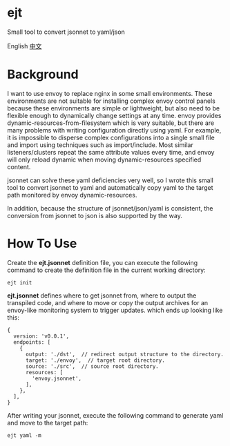 # ejt

Small tool to convert jsonnet to yaml/json

English [中文](README.zh-Hant.md)

# Background

I want to use envoy to replace nginx in some small environments. These environments are not suitable for installing complex envoy control panels because these environments are simple or lightweight, but also need to be flexible enough to dynamically change settings at any time. envoy provides dynamic-resources-from-filesystem which is very suitable, but there are many problems with writing configuration directly using yaml. For example, it is impossible to disperse complex configurations into a single small file and import using techniques such as import/include. Most similar listeners/clusters repeat the same attribute values every time, and envoy will only reload dynamic when moving dynamic-resources specified content.

jsonnet can solve these yaml deficiencies very well, so I wrote this small tool to convert jsonnet to yaml and automatically copy yaml to the target path monitored by envoy dynamic-resources.

In addition, because the structure of jsonnet/json/yaml is consistent, the conversion from jsonnet to json is also supported by the way.

# How To Use

Create the **ejt.jsonnet** definition file, you can execute the following command to create the definition file in the current working directory:

```
ejt init
```

**ejt.jsonnet** defines where to get jsonnet from, where to output the transpiled code, and where to move or copy the output archives for an envoy-like monitoring system to trigger updates. which ends up looking like this:
```
{
  version: 'v0.0.1',
  endpoints: [
    {
      output: './dst',  // redirect output structure to the directory.
      target: './envoy',  // target root directory.
      source: './src',  // source root directory.
      resources: [
        'envoy.jsonnet',
      ],
    },
  ],
}
```

After writing your jsonnet, execute the following command to generate yaml and move to the target path:
```
ejt yaml -m
```
